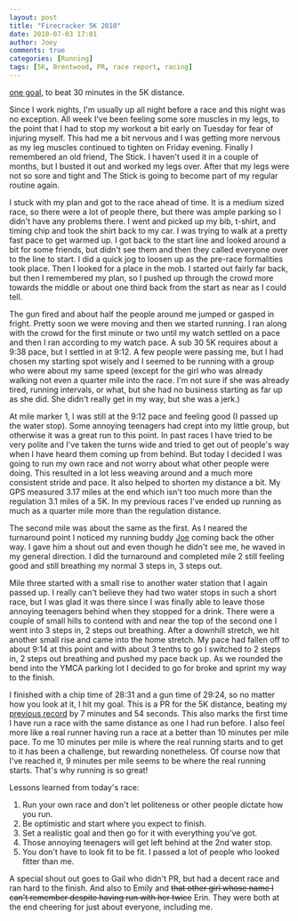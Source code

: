 ```yaml
---
layout: post
title: "Firecracker 5K 2010"
date: 2010-07-03 17:01
author: Joey
comments: true
categories: [Running]
tags: [5K, Brentwood, PR, race report, racing]
---
```

[one goal](http://joeyshealth.wordpress.com/2010/06/24/fyi-2/), to beat 30 minutes in the 5K distance.

Since I work nights, I'm usually up all night before a race and this night was no exception.  All week I've been feeling some sore muscles in my legs, to the point that I had to stop my workout a bit early on Tuesday for fear of injuring myself.  This had me a bit nervous and I was getting more nervous as my leg muscles continued to tighten on Friday evening.  Finally I remembered an old friend, The Stick.  I haven't used it in a couple of months, but I busted it out and worked my legs over.  After that my legs were not so sore and tight and The Stick is going to become part of my regular routine again.

I stuck with my plan and got to the race ahead of time.  It is a medium sized race, so there were a lot of people there, but there was ample parking so I didn't have any problems there.  I went and picked up my bib, t-shirt, and timing chip and took the shirt back to my car.  I was trying to walk at a pretty fast pace to get warmed up.  I got back to the start line and looked around a bit for some friends, but didn't see them and then they called everyone over to the line to start.  I did  a quick jog to loosen up as the pre-race formalities took place.  Then I looked for a place in the mob.  I started out fairly far back, but then I remembered my plan, so I pushed up through the crowd more towards the middle or about one third back from the start as near as I could tell.

The gun fired and about half the people around me jumped or gasped in fright.  Pretty soon we were moving and then we started running.  I ran along with the crowd for the first minute or two until my watch settled on a pace and then I ran according to my watch pace.  A sub 30 5K requires about a 9:38 pace, but I settled in at 9:12.  A few people were passing me, but I had chosen my starting spot wisely and I seemed to be running with a group who were about my same speed (except for the girl who was already walking not even a quarter mile into the race.  I'm not sure if she was already tired, running intervals, or what, but she had no business starting as far up as she did.  She didn't really get in my way, but she was a jerk.)

At mile marker 1, I was still at the 9:12 pace and feeling good (I passed up the water stop).  Some annoying teenagers had crept into my little group, but otherwise it was a great run to this point.  In past races I have tried to be very polite and I've taken the turns wide and tried to get out of people's way when I have heard them coming up from behind.  But today I decided I was going to run my own race and not worry about what other people were doing.  This resulted in a lot less weaving around and a much more consistent stride and pace.  It also helped to shorten my distance a bit.  My GPS measured 3.17 miles at the end which isn't too much more than the regulation 3.1 miles of a 5K.  In my previous races I've ended up running as much as a quarter mile more than the regulation distance.

The second mile was about the same as the first.  As I neared the turnaround point I noticed my running buddy [Joe](http://www.backofthepackrunning.com/) coming back the other way.  I gave him a shout out and even though he didn't see me, he waved in my general direction.  I did the turnaround and completed mile 2 still feeling good and still breathing my normal 3 steps in, 3 steps out.

Mile three started with a small rise to another water station that I again passed up.  I really can't believe they had two water stops in such a short race, but I was glad it was there since I was finally able to leave those annoying teenagers behind when they stopped for a drink.  There were a couple of small hills to contend with and near the top of the second one I went into 3 steps in, 2 steps out breathing.  After a downhill stretch, we hit another small rise and came into the home stretch.  My pace had fallen off to about 9:14 at this point and with about 3 tenths to go I switched to 2 steps in, 2 steps out breathing and pushed my pace back up.  As we rounded the bend into the YMCA parking lot I decided to go for broke and sprint my way to the finish.

I finished with a chip time of 28:31 and a gun time of 29:24, so no matter how you look at it, I hit my goal.  This is a PR for the 5K distance, beating my [previous record](http://joeyshealth.wordpress.com/2010/03/16/tk-5k-results/) by 7 minutes and 54 seconds.  This also marks the first time I have run a race with the same distance as one I had run before.  I also feel more like a real runner having run a race at a better than 10 minutes per mile pace.  To me 10 minutes per mile is where the real running starts and to get to it has been a challenge, but rewarding nonetheless.  Of course now that I've reached it, 9 minutes per mile seems to be where the real running starts.  That's why running is so great!

Lessons learned from today's race:


1.  Run your own race and don't let politeness or other people dictate how you run.
2.  Be optimistic and start where you expect to finish.
3.  Set a realistic goal and then go for it with everything you've got.
4.  Those annoying teenagers will get left behind at the 2nd water stop.
5.  You don't have to look fit to be fit.  I passed a lot of people who looked fitter than me.

A special shout out goes to Gail who didn't PR, but had a decent race and ran hard to the finish.  And also to Emily and <del datetime="2010-07-03T23:01:25+00:00">that other girl whose name I can't remember despite having run with her twice</del> Erin.  They were both at the end cheering for just about everyone, including me.


